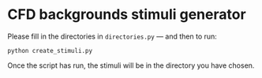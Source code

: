 # CFD backgrounds stimuli generator

Please fill in the directories in `directories.py` — and then to run:
```
python create_stimuli.py
```

Once the script has run, the stimuli will be in the directory you have chosen.
